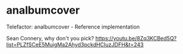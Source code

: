 # analbumcover
Telefactor: analbumcover - Reference implementation

Sean Connery, why don't you pick?
https://youtu.be/8Zq3KCBed5Q?list=PLZfSCeE5MuigMa2Ahyd3pckdHCIuzJDFH&t=243

